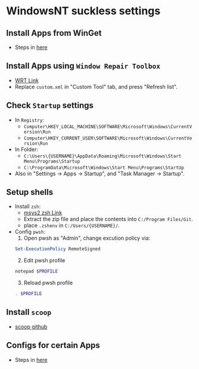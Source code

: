 # WindowsNT suckless settings

## Install Apps from WinGet

- Steps in [here](url)

## Install Apps using `Window Repair Toolbox`

- [WRT Link](https://windows-repair-toolbox.com/files/Windows_Repair_Toolbox.zip)
- Replace `custom.xml` in "Custom Tool" tab, and press "Refresh list".

## Check `Startup` settings

- In `Registry`:
  - `Computer\HKEY_LOCAL_MACHINE\SOFTWARE\Microsoft\Windows\CurrentVersion\Run`
  - `Computer\HKEY_CURRENT_USER\SOFTWARE\Microsoft\Windows\CurrentVersion\Run`
- In Folder:
  - `C:\Users\{USERNAME}\AppData\Roaming\Microsoft\Windows\Start Menu\Programs\Startup`
  - `C:\ProgramData\Microsoft\Windows\Start Menu\Programs\StartUp`
- Also in "Settings -> Apps -> Startup", and "Task Manager -> Startup".

## Setup shells

- Install `zsh`:
  - [msys2 zsh Link](https://packages.msys2.org/package/zsh?repo=msys&variant=x86_64)
  - Extract the zip file and place the contents into `C:/Program Files/Git`.
  - place `.zshenv` in `C:/Users/{USERNAME}/`.
- Config `pwsh`:
  1. Open pwsh as "Admin", change excution policy via:
  ```powershell
  Set-ExecutionPolicy RemoteSigned
  ```
  2. Edit pwsh profile
  ```powershell
  notepad $PROFILE
  ```
  3. Reload pwsh profile
  ```powershell
  . $PROFILE
  ```

## Install `scoop`

- [scoop github](https://github.com/ScoopInstaller/Install#advanced-installation)

## Configs for certain Apps

- Steps in [here](url)
